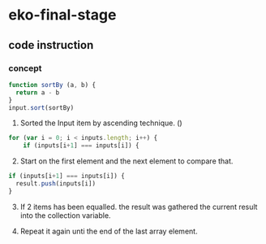 # eko-final-stage

## code instruction
### concept
```js
function sortBy (a, b) {
  return a - b
}
input.sort(sortBy)
```
1. Sorted the Input item by ascending technique. ()

```js
for (var i = 0; i < inputs.length; i++) {
    if (inputs[i+1] === inputs[i]) {
```
2. Start on the first element and the next element to compare that.

```js
if (inputs[i+1] === inputs[i]) {
  result.push(inputs[i])
}
```
3. If 2 items has been equalled. the result was gathered the current result into the collection variable.

4. Repeat it again unti the end of the last array element.
